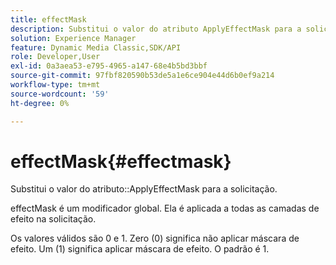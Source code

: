 ```yaml
---
title: effectMask
description: Substitui o valor do atributo ApplyEffectMask para a solicitação.
solution: Experience Manager
feature: Dynamic Media Classic,SDK/API
role: Developer,User
exl-id: 0a3aea53-e795-4965-a147-68e4b5bd3bbf
source-git-commit: 97fbf820590b53de5a1e6ce904e44d6b0ef9a214
workflow-type: tm+mt
source-wordcount: '59'
ht-degree: 0%

---
```


# effectMask{#effectmask}

Substitui o valor do atributo::ApplyEffectMask para a solicitação.

effectMask é um modificador global. Ela é aplicada a todas as camadas de efeito na solicitação.

Os valores válidos são 0 e 1. Zero (0) significa não aplicar máscara de efeito. Um (1) significa aplicar máscara de efeito. O padrão é 1.
